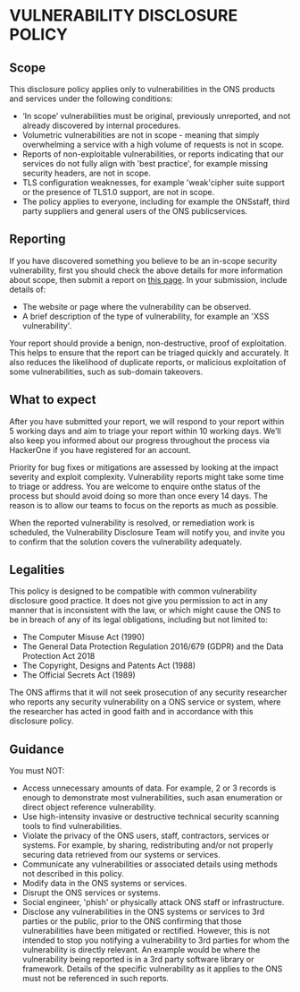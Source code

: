 # VULNERABILITY DISCLOSURE POLICY

## Scope

This disclosure policy applies only to vulnerabilities in the ONS products and services under the following conditions:

- ‘In scope’ vulnerabilities must be original, previously unreported, and not already discovered by internal procedures.
- Volumetric vulnerabilities are not in scope - meaning that simply overwhelming a service with a high volume of
    requests is not in scope.
- Reports of non-exploitable vulnerabilities, or reports indicating that our services do not fully align with 'best
    practice', for example missing security headers, are not in scope.
- TLS configuration weaknesses, for example 'weak'cipher suite support or the presence of TLS1.0 support, are not in
    scope.
- The policy applies to everyone, including for example the ONSstaff, third party suppliers and general users of the ONS
    publicservices.

## Reporting

If you have discovered something you believe to be an in-scope security vulnerability, first you should check the above
details for more information about scope, then submit a report
on [this page](https://hackerone.com/52fa7bc0-5356-4c86-9f79-eeb03e1d55cc/embedded_submissions/new). In your submission,
include details of:

- The website or page where the vulnerability can be observed.
- A brief description of the type of vulnerability, for example an 'XSS vulnerability'.

Your report should provide a benign, non-destructive, proof of exploitation. This helps to ensure that the report can be
triaged quickly and accurately. It also reduces the likelihood of duplicate reports, or malicious exploitation of some
vulnerabilities, such as sub-domain takeovers.

## What to expect

After you have submitted your report, we will respond to your report within 5 working days and aim to triage your report
within 10 working days. We’ll also keep you informed about our progress throughout the process via HackerOne if you have
registered for an account.

Priority for bug fixes or mitigations are assessed by looking at the impact severity and exploit complexity.
Vulnerability reports might take some time to triage or address. You are welcome to enquire onthe status of the process
but should avoid doing so more than once every 14 days. The reason is to allow our teams to focus on the reports as much
as possible.

When the reported vulnerability is resolved, or remediation work is scheduled, the Vulnerability Disclosure Team will
notify you, and invite you to confirm that the solution covers the vulnerability adequately.

## Legalities

This policy is designed to be compatible with common vulnerability disclosure good practice. It does not give you
permission to act in any manner that is inconsistent with the law, or which might cause the ONS to be in breach of any
of its legal obligations, including but not limited to:

- The Computer Misuse Act (1990)
- The General Data Protection Regulation 2016/679 (GDPR) and the Data Protection Act 2018
- The Copyright, Designs and Patents Act (1988)
- The Official Secrets Act (1989)

The ONS affirms that it will not seek prosecution of any security researcher who reports any security vulnerability on a
ONS service or system, where the researcher has acted in good faith and in accordance with this disclosure policy.

## Guidance

You must NOT:

- Access unnecessary amounts of data. For example, 2 or 3 records is enough to demonstrate most vulnerabilities, such
    asan enumeration or direct object reference vulnerability.
- Use high-intensity invasive or destructive technical security scanning tools to find vulnerabilities.
- Violate the privacy of the ONS users, staff, contractors, services or systems. For example, by sharing, redistributing
    and/or not properly securing data retrieved from our systems or services.
- Communicate any vulnerabilities or associated details using methods not described in this policy.
- Modify data in the ONS systems or services.
- Disrupt the ONS services or systems.
- Social engineer, 'phish' or physically attack ONS staff or infrastructure.
- Disclose any vulnerabilities in the ONS systems or services to 3rd parties or the public, prior to the ONS confirming
    that those vulnerabilities have been mitigated or rectified. However, this is not intended to stop you notifying a
    vulnerability to 3rd parties for whom the vulnerability is directly relevant. An example would be where the
    vulnerability being reported is in a 3rd party software library or framework. Details of the specific vulnerability as
    it applies to the ONS must not be referenced in such reports.
